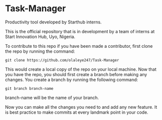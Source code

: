 # Task-Manager
Productivity tool developed by Starthub interns.

This is the official repository that is in development by a team of interns at Start Innovation Hub, Uyo, Nigeria. 

To contribute to this repo if you have been made a contributor, first clone the repo by running the command:

```git clone https://github.com/olaleye247/Task-Manager```

This would create a local copy of the repo on your local machine. Now that you have the repo, you should first create a branch
before making any changes. You create a branch by running the following command:

```git branch branch-name ```

branch-name will be the name of your branch.

Now you can make all the changes you need to and add any new feature.
It is best practice to make commits at every landmark point in your code. 
